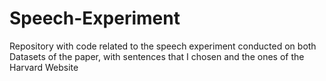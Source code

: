 # Speech-Experiment
Repository with code related to the speech experiment conducted on both Datasets of the paper, with sentences that I chosen and the ones of the Harvard Website
